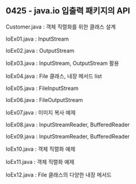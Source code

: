 ## 0425 - java.io 입출력 패키지의 API

Customer.java : 객체 직렬화를 위한 클래스 설계

IoEx01.java : InputStream

IoEx02.java : OutputStream

IoEx03.java : InputStream, OutputStream 활용

IoEx04.java : File 클래스, 내장 메서드 list

IoEx05.java : FileInputStream

IoEx06.java : FileOutputStream

IoEx07.java : 이미지 복사 예제

IoEx08.java : InputStreamReader, BufferedReader

IoEx09.java : InputStreamReader, BufferedReader

IoEx10.java : 객체 직렬화 예제

IoEx11.java : 객체 직렬화 예제

IoEx12.java : File 클래스의 다양한 내장 메서드
